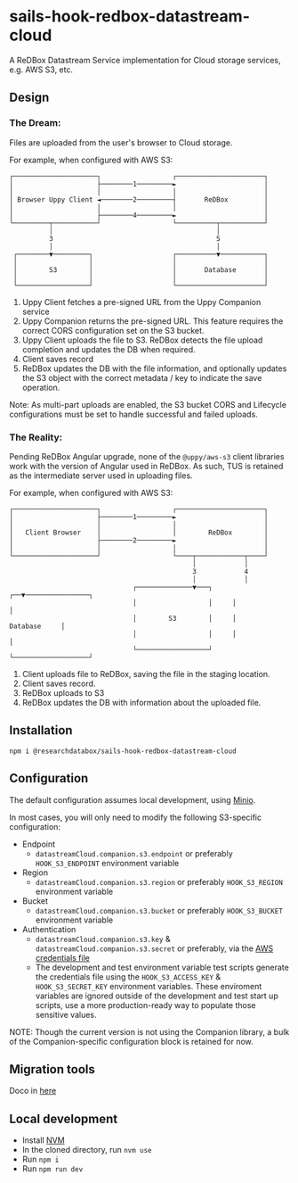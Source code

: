 # sails-hook-redbox-datastream-cloud
A ReDBox Datastream Service implementation for Cloud storage services, e.g. AWS S3, etc.

## Design

### The Dream:

Files are uploaded from the user's browser to Cloud storage. 

For example, when configured with AWS S3:
```
┌─────────────────────┐                  ┌──────────────────────┐
│                     ├────────1─────────►                      │
│                     │                  │                      │
│ Browser Uppy Client ◄────────2─────────┤       ReDBox         │
│                     │                  │                      │
│                     ├────────4─────────►                      │
└─────────┬───────────┘                  └──────────┬───────────┘
          │                                         │
          3                                         5
          │                                         │
 ┌────────▼─────────┐                    ┌──────────▼───────────┐
 │                  │                    │                      │
 │        S3        │                    │       Database       │
 │                  │                    │                      │
 └──────────────────┘                    └──────────────────────┘
```
1. Uppy Client fetches a pre-signed URL from the Uppy Companion service
2. Uppy Companion returns the pre-signed URL. This feature requires the correct CORS configuration set on the S3 bucket. 
3. Uppy Client uploads the file to S3. ReDBox detects the file upload completion and updates the DB when required. 
4. Client saves record
5. ReDBox updates the DB with the file information, and optionally updates the S3 object with the correct metadata / key to indicate the save operation.

Note: As multi-part uploads are enabled, the S3 bucket CORS and Lifecycle configurations must be set to handle successful and failed uploads.

### The Reality:

Pending ReDBox Angular upgrade, none of the `@uppy/aws-s3` client libraries work with the version of Angular used in ReDBox. As such, TUS is retained as the intermediate server used in uploading files.

For example, when configured with AWS S3:

```
┌─────────────────────┐                  ┌──────────────────────┐
│                     ├────────1─────────►                      │
│                     │                  │                      │
│   Client Browser    │                  │        ReDBox        │
│                     ├────────2─────────►                      │
│                     │                  │                      │
└─────────────────────┘                  └────┬────────────┬────┘
                                              │            │
                                              3            4
                                              │            │
                               ┌──────────────▼───┐     ┌──▼────────────────┐
                               │                  │     │                   │
                               │        S3        │     │      Database     │
                               │                  │     │                   │
                               └──────────────────┘     └───────────────────┘
```
1. Client uploads file to ReDBox, saving the file in the staging location.
2. Client saves record.
3. ReDBox uploads to S3
4. ReDBox updates the DB with information about the uploaded file.

## Installation

`npm i @researchdatabox/sails-hook-redbox-datastream-cloud`

## Configuration

The default configuration assumes local development, using [Minio](https://min.io/).

In most cases, you will only need to modify the following S3-specific configuration:

- Endpoint
  - `datastreamCloud.companion.s3.endpoint` or preferably `HOOK_S3_ENDPOINT` environment variable
- Region
  - `datastreamCloud.companion.s3.region` or preferably `HOOK_S3_REGION` environment variable
- Bucket
  - `datastreamCloud.companion.s3.bucket` or preferably `HOOK_S3_BUCKET` environment variable
- Authentication
  - `datastreamCloud.companion.s3.key` & `datastreamCloud.companion.s3.secret`  or preferably, via the [AWS credentials file](https://docs.aws.amazon.com/cli/latest/userguide/cli-configure-files.html)
  - The development and test environment variable test scripts generate the credentials file using the `HOOK_S3_ACCESS_KEY` & `HOOK_S3_SECRET_KEY` environment variables. These enviroment variables are ignored outside of the development and test start up scripts, use a more production-ready way to populate those sensitive values.

NOTE: Though the current version is not using the Companion library, a bulk of the Companion-specific configuration block is retained for now.

## Migration tools

Doco in [here](support/migration/README.md)

## Local development

- Install [NVM](https://github.com/nvm-sh/nvm)
- In the cloned directory, run `nvm use`
- Run `npm i`
- Run `npm run dev`